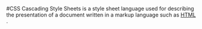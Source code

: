 #CSS
Cascading Style Sheets is a style sheet language used for describing the presentation of a document written in a markup language such as [HTML](/wiki/HTML) .